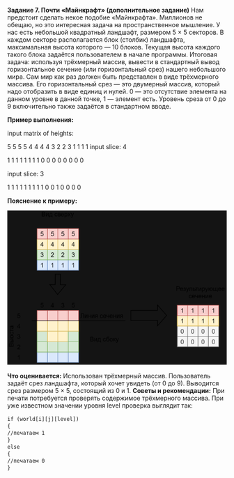 **Задание 7. Почти «Майнкрафт» (дополнительное задание)**
Нам предстоит сделать некое подобие «Майнкрафта». Миллионов не обещаю, но это интересная
задача на пространственное мышление. У нас есть небольшой квадратный ландшафт, размером
5 × 5 секторов. В каждом секторе располагается блок (столбик) ландшафта, максимальная
высота которого — 10 блоков. Текущая высота каждого такого блока задаётся пользователем
в начале программы. Итоговая задача: используя трёхмерный массив, вывести в стандартный
вывод горизонтальное сечение (или горизонтальный срез) нашего небольшого мира. Сам мир
как раз должен быть представлен в виде трёхмерного массива. Его горизонтальный срез — это
двумерный массив, который надо отобразить в виде единиц и нулей. 0 — это отсутствие элемента
на данном уровне в данной точке, 1 — элемент есть. Уровень среза от 0 до 9 включительно
также задаётся в стандартном вводе.

**Пример выполнения:**

input matrix of heights:

  5 5 5 5
  4 4 4 4
  3 2 2 3
  1 1 1 1
input slice: 4

  1 1 1 1
  1 1 1 1
  0 0 0 0
  0 0 0 0

input slice: 3

  1 1 1 1
  1 1 1 1
  1 0 0 1
  0 0 0 0

**Пояснение к примеру:**

![img_1.png](img_1.png) 

**Что оценивается:**
Использован трёхмерный массив.
Пользователь задаёт срез ландшафта, который хочет увидеть (от 0 до 9).
Выводится срез размером 5 × 5, состоящий из 0 и 1.
**Советы и рекомендации:**
При печати потребуется проверять содержимое трёхмерного массива. При уже известном значении
уровня level проверка выглядит так:
```
if (world[i][j][level]) 
{ 
//печатаем 1 
} 
else 
{ 
//печатаем 0 
}
```